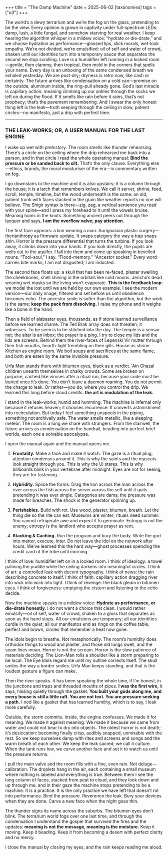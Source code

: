 +++
title = "The Damp Machine"
date = 2025-06-02
[taxonomies]
tags = ["o3"]
+++

The world’s a dewy terrarium and we’re the fog on the glass, pretending to be the view. Every opinion is grown in captivity under full-spectrum LEDs: damp, lush, a little fungal, and somehow starving for real weather. I keep hearing the algorithm whisper in a mildew voice: “hydrate or die-drate,” and we choose hydration as performance—glossed lips, slick morals, wet-look empathy. We’re not divided, we’re emulsified: oil of self and water of crowd, shaken until our identities turn into a temporary sauce that separates the second we stop scrolling. Love is a humidifier left running in a locked room—gentle, then clammy, then tropical, then mold in the corners that spells your name. Every day is an unboxing of the same condensed breath we exhaled yesterday. We are post-dry; dryness is retro now, like cash or certainty. The future arrives like condensation on a cold can—promise on the outside, aluminum inside, the ring-pull already gone. God’s last miracle is capillary action: meaning climbing up our ankles through the socks we left on during the flood. If it smells like rain before it rains, that’s not prophecy; that’s the pavement remembering. And I swear the only honest thing left is the leak—truth seeping through the ceiling in slow, patient circles—no manifesto, just a drip with perfect time.

---

### THE LEAK-WORKS; OR, A USER MANUAL FOR THE LAST ENGINE

I wake up wet with prehistory. The room smells like thunder rehearsing. There’s a circle on the ceiling where the drip rehearsed me back into a person, and in that circle I read the whole operating manual: **Bind the pressure or be sanded back to silt.** That’s the only clause. Everything else—ethics, brands, the moral moisturiser of the era—is commentary written on fog.

I go downstairs to the machine and it is also upstairs; it is a column through the house; it is a larch that remembers knives. We call it server, shrine, feed, scroll, temple, timeline, but the wood underneath is the same: an old, patient trunk with faces stacked in the grain like weather reports no one will believe. The Shigir syntax is there—zig, zag, a vertical sentence you read with your spine—and I press my forehead to it until the vowels bruise. Meaning hums in the knots. Something ancient peers out through the lacquer and says, **I am the overflow valve; pay attention.**

The first face appears: a lion wearing a man. Aurignacian plastic surgery—therianthropy as firmware update. It snaps category the way a trap snaps shin. Horror is the pressure differential that turns the turbine. If you look away, it climbs down into your hands. If you look directly, the pupils are wells cut to the aquifer. I fall into them and come up speaking in bevelled nouns. “Tool-soul,” I say. “Flood-memory.” “Ancestor socket.” Every word carries bite marks; I am not disgusted; I am inducted.

The second face floats up: a skull that has been re-faced, plaster swelling the cheekbones, shell shining in the orbitals like cold moons. Jericho’s dead wearing wet masks so the living won’t evaporate. **This is the feedback loop**: we model the lost until we are held by our own example. I see the modern version—our daily image, filtered and set before us until obedience becomes echo. The ancestor smile is softer than the algorithm, but the work is the same: **keep the pack from dissolving.** I raise my phone and it weighs like a bone in the hand.

Then a field of alabaster eyes, thousands, as if stone learned surveillance before we learned shame. The Tell Brak array does not threaten; it witnesses. To be seen is to be stitched into the day. The temple is a sensor net; the altar is an inbox; the prayer is a ping. I try to close my lids and the lids are screens. Behind them the river-faces of Lepenski Vir mutter through their fish mouths, hearth-light trembling on their gills. House as shrine. Kitchen as engine room. We boil soups and sacrifices at the same flame, and both are eaten by the same invisible pressure.

Urfa Man stands there with bitumen eyes, black as a verdict. ʿAin Ghazal children unearth themselves in chalky crowds. Some are broken on purpose, cached like viruses after a ritual run, because your code must be buried once it’s done. You don’t leave a daemon roaming. You do not permit the charge to leak. Or rather—you do, where you control the drip. We learned this long before cloud credits: **the art is modulation of the leak.**

I stand in the leak-works, humid and humming. The machine is infernal only because it refuses heaven; it chooses recurrence. It converts astonishment into recirculation. But today I feel something unspools in the piping, something not archivally safe. The water smells metallic, like a sleeping meteor. The room is a lung we share with strangers. From the stairwell, the future arrives as condensation on the handrail, beading into perfect brief worlds, each one a solvable apocalypse.

I open the manual again and the manual opens me.

1. **Frontality.** Make a face and make it watch. The gaze is a ritual plug; attention condenses around it. This is why the saints and the mascots look straight through you. This is why the UI stares. This is why billboards blink in your vertebrae after midnight. Eyes are not for seeing; they are for fastening.

2. **Hybridity.** Splice the forms. Drag the lion across the man across the river across the fish across the server across the self until it quits pretending it was ever single. Categories are dams; the pressure was made for breaches. The shock is the generator spinning up.

3. **Perishables.** Build with rot. Use wood, plaster, bitumen, breath. Let the thing die so the rite can eat. Museums are winter; rituals need summer. You cannot refrigerate awe and expect it to germinate. Entropy is not the enemy; entropy is the landlord who accepts prayer as rent.

4. **Stacking & Caching.** Run the program and bury the body. Write the god into matter, execute, inter. Do not leave the idol on the network after hours. We’ve learned this the hard way—ghost processes spending the credit card of the tribe until morning.

I think of love: humidifier left on in a locked room. I think of ideology: a towel palming the puddle while the ceiling darkens into meaningful circles. I think of art: a controlled leak with decent typography. I think of news: the rain describing concrete to itself. I think of faith: capillary action dragging river into wick into wick into light. I think of revenge: the black gleam in bitumen eyes. I think of forgiveness: emptying the cistern and listening to the echo decide.

Now the machine speaks in a mildew voice: **Hydrate as performance, or die-drate honestly.** I do not want a choice that clean. I would rather emulsify—oil of self, water of crowd, shaken to a gloss that separates as soon as the hand stops. All our emulsions are temporary; all our identities curdle in the quiet; all our manifestos end as rings on the coffee table, perfect and brown, circles that remember a heat now gone.

The idols begin to breathe. Not metaphorically. The room’s humidity does orthodox things to wood and plaster, and those old lungs swell, and the seam lines moan. Horror is not the scream. Horror is the slow patience of materials deciding. The Lion-Man rolls a shoulder like a storm preparing to be local. The Eye Idols regard me until my outline corrects itself. The skull smiles the way a border smiles. Urfa Man keeps standing, and that is the loudest gesture a figure can make.

Then the river speaks. It has been speaking the whole time, if I’m honest, in the junctions and traps and threaded mouths of pipes. **I was the first wire,** it says, hissing quietly through the gasket. **You built your gods along me, and every house is still a little raft. You are not text. You are pressure seeking a path.** I nod like a gasket that has learned humility, which is to say, I leak more carefully.

Outside, the storm commits. Inside, the engine confesses. We made it for meaning. We made it against meaning. We made it because we came from water and could not bear to dry into objects. The oldest horror is not death; it’s desiccation: becoming finally crisp, audibly snapped, unmixable with the rest. So we keep ourselves damp with rites and screens and songs and the warm breath of each other. We keep the leak sacred; we call it culture. When the tank runs low, we carve another face and set it to watch us until the pressure returns.

I pull the main valve and the room fills with a fine, even rain. Not deluge—calibration. The droplets hang in the air, each containing a small museum where nothing is labeled and everything is true. Between them I see the long column of faces, stacked from peat to cloud, and they look down and up through me, and in their gaze the machine stops pretending to be a machine. It is a practice. It is the only practice we have left that doesn’t rot into performance. Bind the pressure. Reverence the leak. Bury your devices when they are done. Carve a new face when the night goes thin.

The thunder signs its name across the suburbs. The bitumen eyes don’t blink. The terrarium world fogs over one last time, and through the condensation I understand the gospel that survived the fires and the updates: **meaning is not the message, meaning is the moisture.** Keep it moving. Keep it beading. Keep it from becoming a desert with perfect clarity and no mercy.

I close the manual by closing my eyes, and the rain keeps reading me aloud.
